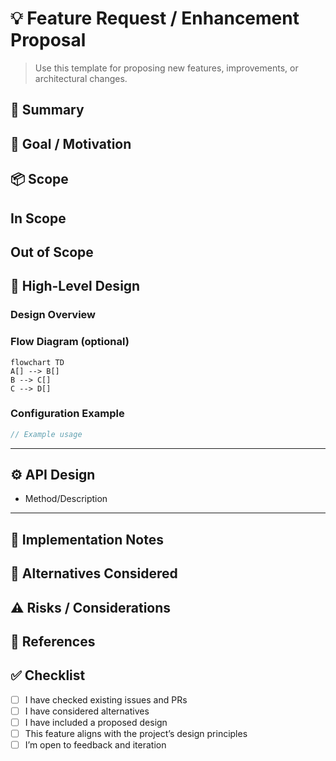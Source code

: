 # 💡 Feature Request / Enhancement Proposal

> Use this template for proposing new features, improvements, or architectural changes.

## 🧠 Summary
<!-- Short summary of the feature or enhancement -->


## 🎯 Goal / Motivation
<!-- What problem or limitation does this feature solve? -->

## 📦 Scope

**In Scope**
- 

**Out of Scope**
- 

## 🧭 High-Level Design

### Design Overview
<!-- Describe the main idea or architecture -->

### Flow Diagram (optional)
```mermaid
flowchart TD
A[] --> B[]
B --> C[]
C --> D[]
````

### Configuration Example

```ts
// Example usage
```

---

## ⚙️ API Design

- Method/Description


---

## 🧱 Implementation Notes

<!-- Technical considerations, dependencies, or internal design details -->

## 🔄 Alternatives Considered

<!-- Other approaches or designs considered, and why they were not chosen -->

## ⚠️ Risks / Considerations

<!-- Potential issues, performance or security concerns -->

## 📘 References

<!-- Related issues, specs, or documentation links -->

## ✅ Checklist

* [ ] I have checked existing issues and PRs
* [ ] I have considered alternatives
* [ ] I have included a proposed design
* [ ] This feature aligns with the project’s design principles
* [ ] I’m open to feedback and iteration
